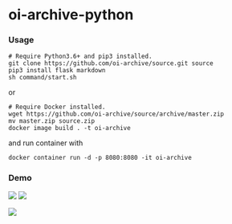 # oi-archive-python

### Usage

```shell
# Require Python3.6+ and pip3 installed.
git clone https://github.com/oi-archive/source.git source
pip3 install flask markdown
sh command/start.sh
```

or 

```shell
# Require Docker installed.
wget https://github.com/oi-archive/source/archive/master.zip
mv master.zip source.zip
docker image build . -t oi-archive
```

and run container with

```shell
docker container run -d -p 8080:8080 -it oi-archive
```


### Demo

![](https://i.loli.net/2019/10/02/d9EQPpqCDIGXwah.png)
![](https://i.loli.net/2019/10/02/8guPhLr6OEDsC72.png)
<!--![](https://i.loli.net/2019/10/02/eZ34TDzAihKalRC.jpg)-->
![](https://i.loli.net/2019/10/02/nSde1pLvZWNPFlJ.jpg)